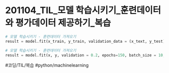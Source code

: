 # 201104_TIL_모델 학습시키기_훈련데이터와 평가데이터 제공하기_복습
```python
# 모델 학습시키기 - 훈련데이터 가져오기
result = model.fit(x_train, y_train, validation_data = (x_text, y_test), epochs = 150, batch_size = 10, verbose=1) # 평가데이터 제공

# 모델 학습시키기 - 훈련데이터 가져오기
result = model.fit(x, y, validation = 0.2, epochs=150, batch_size = 10, verbose = 1) # 제공데이터 중에서 20%를 평가 데이터로 활용하기

```

#코딩/TIL/복습 #python/machinelearning
